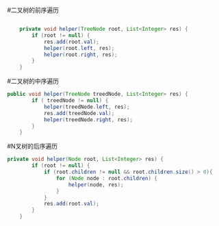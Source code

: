 #二叉树的前序遍历```java    private void helper(TreeNode root, List<Integer> res) {        if (root != null) {            res.add(root.val);            helper(root.left, res);            helper(root.right, res);        }    }```#二叉树的中序遍历```javapublic void helper(TreeNode treedNode, List<Integer> res) {        if ( treedNode != null) {            helper(treedNode.left, res);            res.add(treedNode.val);            helper(treedNode.right, res);        }    }```#N叉树的后序遍历```javaprivate void helper(Node root, List<Integer> res) {        if (root != null) {            if (root.children != null && root.children.size() > 0){                for (Node node : root.children) {                    helper(node, res);                }            }            res.add(root.val);                   }    }```